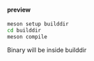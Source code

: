#### preview
[](https://github.com/baturax/linux-bar/raw/refs/heads/main/assets/2025-04-30%2003-46-55.mp4)

```sh
meson setup builddir
cd builddir
meson compile
```

Binary will be inside builddir

